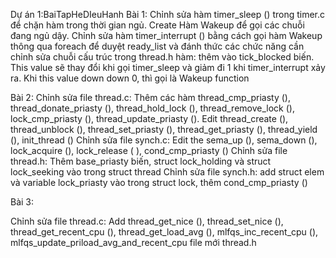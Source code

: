 Dự án 1:BaiTapHeDIeuHanh
Bài 1: Chỉnh sửa hàm timer_sleep () trong timer.c để chặn hàm trong thời gian ngủ. Create Hàm Wakeup để gọi các chuỗi đang ngủ dậy. Chỉnh sửa hàm timer_interrupt () bằng cách gọi hàm Wakeup thông qua foreach để duyệt ready_list và đánh thức các chức năng cần chỉnh sửa chuỗi cấu trúc trong thread.h hàm: thêm vào tick_blocked biến. This value sẽ thay đổi khi gọi timer_sleep và giảm đi 1 khi timer_interrupt xảy ra. Khi this value down down 0, thì gọi là Wakeup function

Bài 2: Chỉnh sửa file thread.c: Thêm các hàm thread_cmp_priasty (), thread_donate_priasty (), thread_hold_lock (), thread_remove_lock (), lock_cmp_priasty (), thread_update_priasty (). Edit thread_create (), thread_unblock (), thread_set_priasty (), thread_get_priasty (), thread_yield (), init_thread () Chỉnh sửa file synch.c: Edit the sema_up (), sema_down (), lock_acquire (), lock_release ( ), cond_cmp_priasty () Chỉnh sửa file thread.h: Thêm base_priasty biến, struct lock_holding và struct lock_seeking vào trong struct thread Chỉnh sửa file synch.h: add struct elem và variable lock_priasty vào trong struct lock, thêm cond_cmp_priasty ()

Bài 3:

Chỉnh sửa file thread.c: Add thread_get_nice (), thread_set_nice (), thread_get_recent_cpu (), thread_get_load_avg (), mlfqs_inc_recent_cpu (), mlfqs_update_priload_avg_and_recent_cpu file mới thread.h
